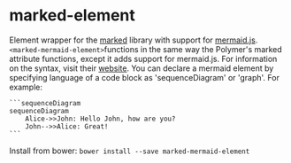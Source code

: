 marked-element
==============
Element wrapper for the [marked](https://github.com/chjj/marked) library with support for [mermaid.js](https://github.com/knsv/mermaid).
`<marked-mermaid-element>`functions in the same way the Polymer's marked attribute functions, except it adds support for mermaid.js. For information on the syntax, visit their [website](http://knsv.github.io/mermaid/). You can declare a mermaid element by specifying language of a code block as 'sequenceDiagram' or 'graph'. For example:

    ```sequenceDiagram
    sequenceDiagram
        Alice->>John: Hello John, how are you?
        John-->>Alice: Great!
    ```

Install from bower: `bower install --save marked-mermaid-element`

